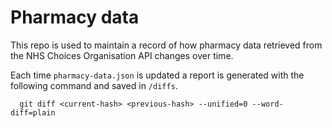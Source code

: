 # Pharmacy data

This repo is used to maintain a record of how pharmacy data retrieved from the NHS Choices Organisation API changes over time.

Each time `pharmacy-data.json` is updated a report is generated with the
following command and saved in `/diffs`.

```
  git diff <current-hash> <previous-hash> --unified=0 --word-diff=plain
```
